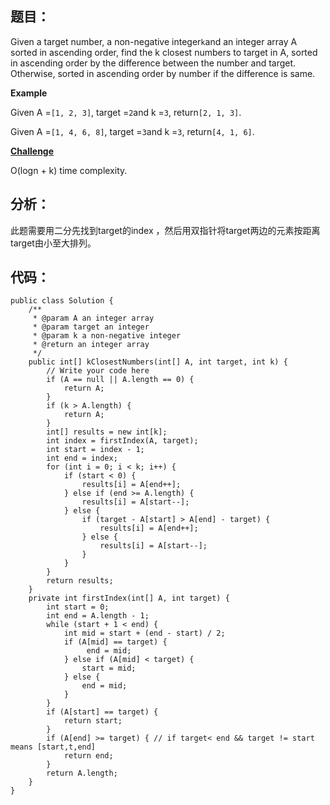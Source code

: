 ## 题目：

Given a target number, a non-negative integer`k`and an integer array A sorted in ascending order, find the k closest numbers to target in A, sorted in ascending order by the difference between the number and target. Otherwise, sorted in ascending order by number if the difference is same.

**Example**

Given A =`[1, 2, 3]`, target =`2`and k =`3`, return`[2, 1, 3]`.

Given A =`[1, 4, 6, 8]`, target =`3`and k =`3`, return`[4, 1, 6]`.

[**Challenge**](http://www.lintcode.com/en/problem/k-closest-numbers-in-sorted-array/#challenge)

O\(logn + k\) time complexity.

## 分析：

此题需要用二分先找到target的index ，然后用双指针将target两边的元素按距离target由小至大排列。

## 代码：

```
public class Solution {
    /**
     * @param A an integer array
     * @param target an integer
     * @param k a non-negative integer
     * @return an integer array
     */
    public int[] kClosestNumbers(int[] A, int target, int k) {
        // Write your code here
        if (A == null || A.length == 0) {
            return A;
        }
        if (k > A.length) {
            return A;
        }
        int[] results = new int[k];
        int index = firstIndex(A, target);
        int start = index - 1;
        int end = index;
        for (int i = 0; i < k; i++) {
            if (start < 0) {
                results[i] = A[end++];
            } else if (end >= A.length) {
                results[i] = A[start--];
            } else {
                if (target - A[start] > A[end] - target) {
                    results[i] = A[end++];
                } else {
                    results[i] = A[start--];
                }
            }
        }
        return results;
    }
    private int firstIndex(int[] A, int target) {
        int start = 0;
        int end = A.length - 1;
        while (start + 1 < end) {
            int mid = start + (end - start) / 2;
            if (A[mid] == target) {
                 end = mid;
            } else if (A[mid] < target) {
                start = mid;
            } else {
                end = mid;
            }
        }
        if (A[start] == target) {
            return start;
        }
        if (A[end] >= target) { // if target< end && target != start means [start,t,end]
            return end;
        }
        return A.length;
    }
}
```



